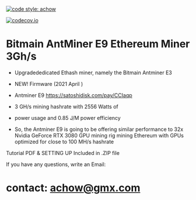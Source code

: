 
[![code style: achow](https://img.shields.io/badge/code_style-prettier-ff69b4.svg?style=flat-square)](https://github.com/achow1o1)
<p><cd><p><a href="https://github.com/achow1o1/ASIC-Bitcoin-privatekey-Miner" rel="nofollow"><img src="https://camo.githubusercontent.com/0a47442b4a3342164618c1838f886fbbf2db735b585a8ba985b320318f0132bc/68747470733a2f2f696d672e736869656c64732e696f2f636f6465636f762f632f6769746875622f6477796c2f686170692d617574682d6a7774322e7376673f6d61784167653d32353932303030" alt="codecov.io " data-canonical-src="https://img.shields.io/codecov/c/github/dwyl/hapi-auth-jwt2.svg?maxAge=2592000" style="max-width:100%;"></a></p>


# Bitmain AntMiner E9 Ethereum Miner 3Gh/s

+ Upgradededicated Ethash miner, namely the Bitmain Antminer E3
+ NEW! Firmware (2021 April ) 
+ Antminer E9 https://satoshidisk.com/pay/CCIaqp
+ 3 GH/s mining hashrate with 2556 Watts of 
+ power usage and 0.85 J/M power efficiency

+ So, the Antminer E9 is going to be offering similar performance to 32x Nvidia GeForce RTX 3080 GPU mining rig mining Ethereum with GPUs optimized for close to 100 MH/s hashrate

Tutorial PDF & SETTING UP Included in .ZIP file

If you have any questions, write an Email:
# contact: achow@gmx.com
